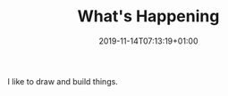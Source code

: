 ﻿---
title: "What's Happening"
date: 2019-11-14T07:13:19+01:00
draft: false
tags: ["first post"]
categories: ["evan", "age4", "stuff"]
---

I like to draw and build things.
